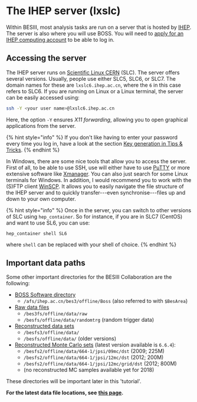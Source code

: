# The IHEP server \(lxslc\)

Within BESIII, most analysis tasks are run on a server that is hosted by [IHEP](../../appendices/glossary.md#ihep). The server is also where you will use BOSS. You will need to [apply for an IHEP computing account](https://docbes3.ihep.ac.cn/~offlinesoftware/index.php/Lxslc_account_application) to be able to log in.

## Accessing the server

The IHEP server runs on [Scientific Linux CERN](https://linux.web.cern.ch/linux/scientific.shtml) \(SLC\). The server offers several versions. Usually, people use either SLC5, SLC6, or SLC7. The domain names for these are `lxslc6.ihep.ac.cn`, where the `6` in this case refers to SLC6. If you are running on Linux or a Linux terminal, the server can be easily accessed using:

```bash
ssh -Y <your user name>@lxslc6.ihep.ac.cn
```

Here, the option `-Y` ensures _X11 forwarding_, allowing you to open graphical applications from the server.

{% hint style="info" %}
If you don't like having to enter your password every time you log in, have a look at the section [Key generation in Tips & Tricks](../../appendices/tips/#key-generation-for-ssh).
{% endhint %}

In Windows, there are some nice tools that allow you to access the server. First of all, to be able to use SSH, use will either have to use [PuTTY](https://www.putty.org/) or more extensive software like [Xmanager](https://www.netsarang.com/products/xmg_overview.html). You can also just search for some Linux terminals for Windows. In addition, I would recommend you to work with the \(S\)FTP client [WinSCP](https://winscp.net/eng/index.php). It allows you to easily navigate the file structure of the IHEP server and to quickly transfer---even synchronise---files up and down to your own computer.

{% hint style="info" %}
Once in the server, you can switch to other versions of SLC using `hep_container`. So for instance, if you are in SLC7 \(CentOS\) and want to use SL6, you can use:

`hep_container shell SL6`

where `shell` can be replaced with your shell of choice.
{% endhint %}

## Important data paths

Some other important directories for the BESIII Collaboration are the following:

* [BOSS Software directory](https://docbes3.ihep.ac.cn/~offlinesoftware/index.php/How_to_setup_BOSS_environment_on_lxslc)
  * `/afs/ihep.ac.cn/bes3/offline/Boss` \(also referred to with `$BesArea`\)
* [Raw data files](https://docbes3.ihep.ac.cn/~offlinesoftware/index.php/Raw_Data)
  * `/bes3fs/offline/data/raw`
  * `/besfs/offline/data/randomtrg` \(random trigger data\)
* [Reconstructed data sets](https://docbes3.ihep.ac.cn/~offlinesoftware/index.php/Production)
  * `/besfs3/offline/data/`
  * `/besfs/offline/data/` \(older versions\)
* [Reconstructed Monte Carlo sets](https://docbes3.ihep.ac.cn/~offlinesoftware/index.php/Jpsi_data) \(latest version available is `6.6.4`\):
  *  `/besfs2/offline/data/664-1/jpsi/09mc/dst` \(2009; 225M\)
  *  `/besfs2/offline/data/664-1/jpsi/12mc/dst` \(2012; 200M\)
  *  `/besfs2/offline/data/664-1/jpsi/12mc/grid/dst` \(2012; 800M\)
  * \(no reconstructed MC samples available yet for 2018\)

These directories will be important later in this 'tutorial'.

**For the latest data file locations, see** [**this page**](https://docbes3.ihep.ac.cn/~offlinesoftware/index.php/Production)**.**

